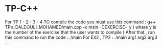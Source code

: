 # TP-C++

For TP 1 - 2 - 3 - 4
TO compile the code you must use this command : g++ TPn_DALDOULI_MOHAMED/main.cpp -o main -DEXERCISE= y ( where y is the number of the exercise that the user wants to compile ) After that , run this command to run the code : ./main For EX2 , TP2 : ./main arg1 arg2 arg3 ...

